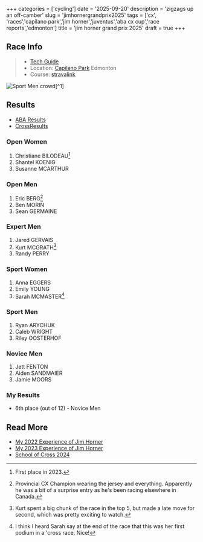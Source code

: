 +++
categories = ['cycling']
date = '2025-09-20'
description = 'zigzags up an off-camber'
slug = 'jimhornergrandprix2025'
tags = ['cx', 'races','capilano park','jim horner','juventus','aba cx cup','race reports','edmonton']
title = 'jim horner grand prix 2025'
draft = true
+++

## Race Info

> * [Tech Guide](https://www.juventus.ab.ca/jim-horner-grand-prix-of-cyclocross) 
> * Location: [Capilano Park](../capilanopark/) Edmonton
> * Course: [stravalink](https://www.strava.com/segments/37842619)

![Sport Men crowd](/jhgp24_sportmen.jpg "Crowd of riders bunched up going up a grassy embankment.")[^1]


## Results

* [ABA Results](https://zone4.ca/race/2024-09-21/89568426/results)
* [CrossResults](https://www.crossresults.com/race/12427)

### Open Women

1. Christiane BILODEAU[^3]
2. Shantel KOENIG
3. Susanne MCARTHUR

[^3]: First place in 2023.
### Open Men

1. Eric BERG[^4]
2. Ben MORIN
3. Sean GERMAINE

[^4]: Provincial CX Champion wearing the jersey and everything. Apparently he was a bit of a surprise entry as he's been racing elsewhere in Canada.
### Expert Men

1. Jared GERVAIS
2. Kurt MCGRATH[^5]
3. Randy PERRY

[^5]: Kurt spent a big chunk of the race in the top 5, but made a late move for second, which was pretty exciting to watch.
### Sport Women

1. Anna EGGERS
2. Emily YOUNG
3. Sarah MCMASTER[^6]

[^6]: I think I heard Sarah say at the end of the race that this was her first podium in a 'cross race. Nice!
### Sport Men

1. Ryan ARYCHUK
2. Caleb WRIGHT
3. Riley OOSTERHOF

### Novice Men

1. Jett FENTON
2. Aiden SANDMAIER
3. Jamie MOORS

### My Results

* 6th place (out of 12) - Novice Men

## Read More

* [My 2022 Experience of Jim Horner](../jimhornergrandprix2022/)
* [My 2023 Experience of Jim Horner](../jimhornergrandprix2023/)
* [School of Cross 2024](../schoolofcross2024/)
